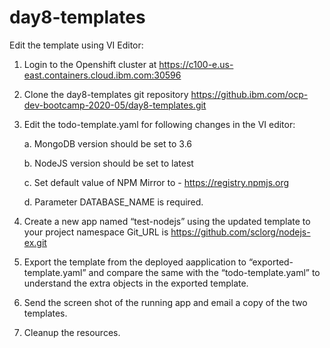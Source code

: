 # day8-templates

Edit the template using VI Editor:

1.	Login to the Openshift cluster at 
https://c100-e.us-east.containers.cloud.ibm.com:30596 

2.	Clone the day8-templates git repository
https://github.ibm.com/ocp-dev-bootcamp-2020-05/day8-templates.git 


3. Edit the todo-template.yaml for following changes in the VI editor:

    a.	MongoDB version should be set to 3.6
    
    b.	NodeJS version should be set to latest
    
    c.	Set default value of NPM Mirror to - https://registry.npmjs.org
    
    d.	Parameter DATABASE_NAME is required. 

4. Create a new app named “test-nodejs” using the updated template to your project namespace
   Git_URL is https://github.com/sclorg/nodejs-ex.git

5. Export the template from the deployed aapplication to “exported-template.yaml” and compare the same with the “todo-template.yaml” to understand the extra objects in the exported template.

6. Send the screen shot of the running app and email a copy of the two templates.

7. Cleanup the resources.
